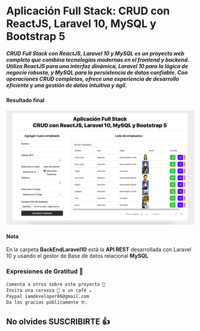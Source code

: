 # Aplicación Full Stack: CRUD con ReactJS, Laravel 10, MySQL y Bootstrap 5

##### **CRUD Full Stack con ReactJS**, **Laravel 10** y **MySQL** es un proyecto web completo que combina tecnologías modernas en el frontend y backend. Utiliza **ReactJS** para una interfaz dinámica, **Laravel 10** para la lógica de negocio robusta, y **MySQL** para la persistencia de datos confiable. Con operaciones CRUD completas, ofrece una experiencia de desarrollo eficiente y una gestión de datos intuitiva y ágil.

#### Resultado final

![](https://raw.githubusercontent.com/urian121/imagenes-proyectos-github/master/full-stack-laravel10-react-mysql-y-bootstrap.png)

#### Nota
En la carpeta **BackEndLaravel10** está la **API REST** desarrollada con Laravel 10 y usando el gestor de Base de datos relacional **MySQL**

### Expresiones de Gratitud 🎁

    Comenta a otros sobre este proyecto 📢
    Invita una cerveza 🍺 o un café ☕
    Paypal iamdeveloper86@gmail.com
    Da las gracias públicamente 🤓.

## No olvides SUSCRIBIRTE 👍
